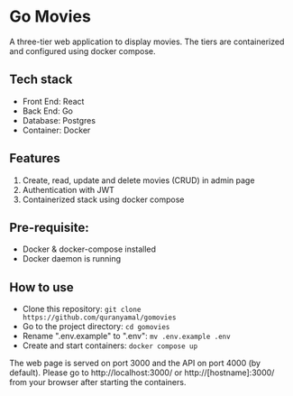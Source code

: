 # Go Movies

A three-tier web application to display movies. The tiers are containerized and configured using docker compose.

## Tech stack
- Front End: React
- Back End: Go
- Database: Postgres
- Container: Docker

## Features
1. Create, read, update and delete movies (CRUD) in admin page
2. Authentication with JWT
3. Containerized stack using docker compose

## Pre-requisite:
- Docker & docker-compose installed
- Docker daemon is running

## How to use
- Clone this repository: `git clone https://github.com/quranyamal/gomovies`
- Go to the project directory: `cd gomovies`
- Rename ".env.example" to ".env": `mv .env.example .env`
- Create and start containers: `docker compose up`

The web page is served on port 3000 and the API on port 4000 (by default). Please go to http://localhost:3000/ or http://[hostname]:3000/ from your browser after starting the containers.
